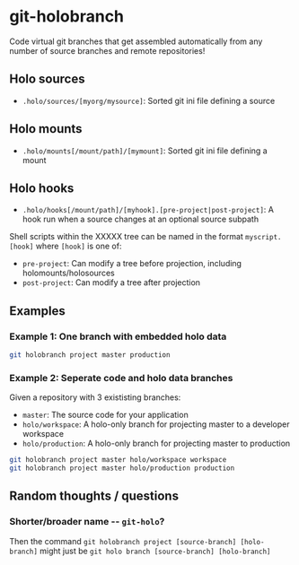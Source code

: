# git-holobranch

Code virtual git branches that get assembled automatically from any number of source branches and remote repositories!

## Holo sources

- `.holo/sources/[myorg/mysource]`: Sorted git ini file defining a source

## Holo mounts

- `.holo/mounts[/mount/path]/[mymount]`: Sorted git ini file defining a mount

## Holo hooks

- `.holo/hooks[/mount/path]/[myhook].[pre-project|post-project]`: A hook run when a source changes at an optional source subpath



Shell scripts within the XXXXX tree can be named in the format `myscript.[hook]` where `[hook]` is one of:

- `pre-project`: Can modify a tree before projection, including holomounts/holosources
- `post-project`: Can modify a tree after projection

## Examples

### Example 1: One branch with embedded holo data

```bash
git holobranch project master production
```

### Example 2: Seperate code and holo data branches

Given a repository with 3 exististing branches:

- `master`: The source code for your application
- `holo/workspace`: A holo-only branch for projecting master to a developer workspace
- `holo/production`: A holo-only branch for projecting master to production

```bash
git holobranch project master holo/workspace workspace
git holobranch project master holo/production production
```


## Random thoughts / questions

### Shorter/broader name -- `git-holo`?

Then the command `git holobranch project [source-branch] [holo-branch]` might just be `git holo branch [source-branch] [holo-branch]`